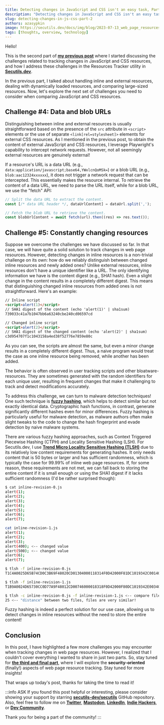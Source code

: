 ```yaml
---
title: Detecting changes in JavaScript and CSS isn't an easy task, Part 2
description: "Detecting changes in JavaScript and CSS isn't an easy task, Part 2: web scraping, Playwright, data and blob URLs, fuzzy hashing, TLSH, Locality Sensitive Hashing, and more!"
slug: detecting-changes-in-js-css-part-2
authors: azasypkin
image: https://secutils.dev/docs/img/blog/2023-07-13_web_page_resources.png
tags: [thoughts, overview, technology]
---
```

Hello!

This is the second part of [**my previous post**](https://secutils.dev/docs/blog/detecting-changes-in-js-css-part-1) where I started discussing the challenges related to tracking changes in JavaScript and CSS resources, and how I address these challenges in the Resources Tracker utility in [**Secutils.dev**](https://secutils.dev).

In the previous part, I talked about handling inline and external resources, dealing with dynamically loaded resources, and comparing large-sized resources. Now, let's explore the next set of challenges you need to consider when comparing JavaScript and CSS resources.

<!--truncate-->

## Challenge #4: Data and blob URLs

Distinguishing between inline and external resources is usually straightforward based on the presence of the `src` attribute in `<script>` elements or the use of separate `<link[rel=stylesheet]>` elements for external CSS resources. As I mentioned in the previous post, to obtain the content of external JavaScript and CSS resources, I leverage Playwright's capability to intercept network requests. However, not all seemingly external resources are genuinely external!

If a resource's URL is a data URL (e.g., `data:application/javascript;base64,YWxlcnQoMSk=`) or a blob URL (e.g., `blob:aac12324xxxxxx`), it does not trigger a network request that can be intercepted. This essentially makes the resource internal. To retrieve the content of a data URL, we need to parse the URL itself, while for a blob URL, we use the "fetch" API:

```ts
// Split the data URL to extract the content.
const [/* data URL header */, dataUrlContent] = dataUrl.split(',');

// Fetch the blob URL to retrieve the content.
const blobUrlContent = await fetch(url).then((res) => res.text());
```

## Challenge #5: Constantly changing resources

Suppose we overcome the challenges we have discussed so far. In that case, we will have quite a solid solution to track changes in web page resources. However, detecting changes in inline resources is a non-trivial challenge on its own: how do we reliably distinguish between changed inline resources and newly added ones? Unlike external resources, inline resources don't have a unique identifier like a URL. The only identifying information we have is the content digest (e.g., SHA1 hash). Even a slight change in the content results in a completely different digest. This means that distinguishing changed inline resources from added ones is not straightforward. Here's an example:

```html
// Inline script
<script>alert(1)</script>
// SHA1 digest of the content (echo 'alert(1)' | sha1sum)
739033c41a7b1047bb6a63240cbe240cd06597cd

// Changed inline script
<script>alert(2)</script>
// SHA1 digest of the changed content (echo 'alert(2)' | sha1sum)
c3d954707f1c1043158a4ed38f52776e7859e80c
```

As you can see, the scripts are almost the same, but even a minor change results in a completely different digest. Thus, a naive program would treat the case as one inline resource being removed, while another has been added.

The behavior is often observed in user tracking scripts and other bloatware-resources. They are sometimes generated with the random identifiers for each unique user, resulting in frequent changes that make it challenging to track and detect modifications accurately.

To address this challenge, we can turn to malware detection techniques! One such technique is [**fuzzy hashing**](https://en.wikipedia.org/wiki/Fuzzy_hashing), which helps to detect similar but not exactly identical data. Cryptographic hash functions, in contrast, generate significantly different hashes even for minor differences. Fuzzy hashing is particularly useful for malware detection, as malware authors often make slight tweaks to the code to change the hash fingerprint and evade detection by naive malware systems.

There are various fuzzy hashing approaches, such as Context Triggered Piecewise Hashing (CTPH) and Locality Sensitive Hashing (LSH). For Secutils.dev, I use [**Trend Micro Locality Sensitive Hashing (TLSH)**](https://tlsh.org/) due to its relatively low content requirements for generating hashes. It only needs content that is 50 bytes or larger and has sufficient randomness, which is typically the case for 99.99% of inline web page resources. If, for some reason, these requirements are not met, we can fall back to storing the entire content if it is small enough or using the SHA1 digest if it lacks sufficient randomness (I'd be rather surprised though):

```bash
$ cat inline-revision-0.js 
alert(1);
alert(2);
alert(3);
alert(4);
alert(5);
alert(6);
alert(7);

cat inline-revision-1.js 
alert(1);
alert(2);
alert(3);
alert(400); <-- changed value
alert(500); <-- changed value
alert(6);
alert(7);

$ tlsh -f inline-revision-0.js 
T1C4A0025D65B74CD0C3B69F48020CD01304000118314F0D42000F81DC1019342C001404 <-- TLS hash #0

$ tlsh -f inline-revision-1.js 
T1B9A0024D65730CC0D77A9F48012CD00746000018318F0D42000F80DC1019342E003404 <-- TLS hash #1

$ tlsh -c inline-revision-0.js -f inline-revision-1.js <-- compare files/hashes
25 <-- "distance" between two files, files are very similar!
```

Fuzzy hashing is indeed a perfect solution for our use case, allowing us to detect changes in inline resources without the need to store the entire content!

## Conclusion

In this post, I have highlighted a few more challenges you may encounter when tracking changes in web page resources. However, I realized that I couldn't cover everything I wanted to share in just two parts. So, stay tuned for [**the third and final part**](https://secutils.dev/docs/blog/detecting-changes-in-js-css-part-3), where I will explore the **security-oriented** (finally!) aspects of web page resource tracking. Stay tuned for more insights!

That wraps up today's post, thanks for taking the time to read it!

:::info ASK
If you found this post helpful or interesting, please consider showing your support by starring [**secutils-dev/secutils**](https://github.com/secutils-dev/secutils) GitHub repository. Also, feel free to follow me on [**Twitter**](https://twitter.com/aleh_zasypkin), [**Mastodon**](https://infosec.exchange/@azasypkin), [**LinkedIn**](https://www.linkedin.com/in/azasypkin/), [**Indie Hackers**](https://www.indiehackers.com/azasypkin/history), or [**Dev Community**](https://dev.to/azasypkin).

Thank you for being a part of the community!
:::
